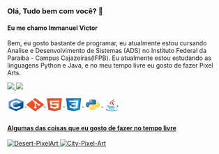 ### Olá, Tudo bem com você? 👋

#### Eu me chamo Immanuel Victor

 Bem, eu gosto bastante de programar, eu atualmente estou cursando Analise e Desenvolvimento de Sistemas (ADS) no 
 Instituto Federal da Paraiba - Campus Cajazeiras(IFPB). Eu atualmente estou estudando as linguagens Python e Java, e no meu tempo livre eu gosto de fazer Pixel Arts.
 

<div style="didisplay: inline_block">
  <a href="https://github.com/Immanuel-Victor">
  <img height="160em" src="https://github-readme-stats.vercel.app/api?username=Immanuel-Victor&show_icons=true&theme=tokyonight&include_all_commits=true&count_private=true&custom_title=Meus Status"/>
  <img height="160em" src="https://github-readme-stats.vercel.app/api/top-langs/?username=Immanuel-Victor&layout=compact&langs_count=7&theme=tokyonight"/>
</div>
  <div style="display: inline_block"><br>
  <img align="center" alt="Vi-C" height="30" width="40" src="https://raw.githubusercontent.com/devicons/devicon/master/icons/c/c-original.svg">
  <img align="center" alt="Vi-git" height="30" width="40" src="https://raw.githubusercontent.com/devicons/devicon/master/icons/git/git-original.svg">
  <img align="center" alt="Vi-HTML" height="30" width="40" src="https://raw.githubusercontent.com/devicons/devicon/master/icons/html5/html5-original.svg">
  <img align="center" alt="Vi-CSS" height="30" width="40" src="https://raw.githubusercontent.com/devicons/devicon/master/icons/css3/css3-original.svg">
  <img align="center" alt="Vi-Python" height="30" width="40" src="https://raw.githubusercontent.com/devicons/devicon/master/icons/python/python-original.svg">
  <img align="center" alt="Vi-Java" height="30" width="40" src="https://raw.githubusercontent.com/devicons/devicon/master/icons/java/java-original.svg">
</div>

  ##
  
  #### Algumas das coisas que eu gosto de fazer no tempo livre
 
 <img alt="Desert-PixelArt" height="160" width="200" src="https://user-images.githubusercontent.com/84516493/128793656-7393310d-e800-4539-9b6c-a96f2f6e42f7.png">
 <img alt="City-Pixel-Art" height="160" width="200" src="https://user-images.githubusercontent.com/84516493/128794102-b6cd3ed0-ec51-41d1-86bb-a9400b43d4c2.png">

